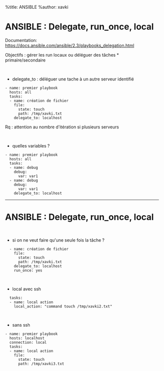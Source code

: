 %title: ANSIBLE
%author: xavki


# ANSIBLE : Delegate, run_once, local


Documentation: https://docs.ansible.com/ansible/2.3/playbooks_delegation.html

Objectifs : gérer les run locaux ou déléguer des tâches
		* primaire/secondaire

<br>

* delegate_to : déléguer une tache à un autre serveur identifié

```
- name: premier playbook
  hosts: all
  tasks:
  - name: création de fichier
    file:
      state: touch
      path: /tmp/xavki.txt
    delegate_to: localhost
```

Rq : attention au nombre d'itération si plusieurs serveurs

<br>

* quelles variables ?

```
- name: premier playbook
  hosts: all
  tasks:
  - name: debug
    debug:
      var: var1
  - name: debug
    debug:
      var: var1
    delegate_to: localhost
```

---------------------------------------------------------------------------------------

# ANSIBLE : Delegate, run_once, local


<br>

* si on ne veut faire qu'une seule fois la tâche ?

```
  - name: création de fichier
    file:
      state: touch
      path: /tmp/xavki.txt
    delegate_to: localhost
    run_once: yes
```

<br>

* local avec ssh

```
  tasks:
  - name: local action
    local_action: "command touch /tmp/xavki2.txt"
```

<br>

* sans ssh

```
- name: premier playbook
  hosts: localhost
  connection: local
  tasks:
  - name: local action
    file:
      state: touch
      path: /tmp/xavki3.txt
```
